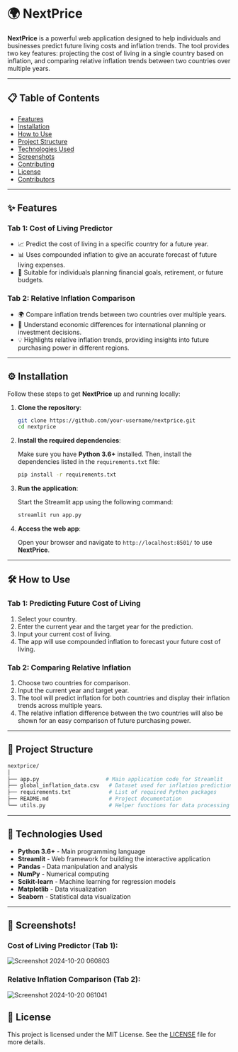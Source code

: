 # 🌍 NextPrice

**NextPrice** is a powerful web application designed to help individuals and businesses predict future living costs and inflation trends. The tool provides two key features: projecting the cost of living in a single country based on inflation, and comparing relative inflation trends between two countries over multiple years.

---

## 📋 Table of Contents

- [Features](#features)
- [Installation](#installation)
- [How to Use](#how-to-use)
- [Project Structure](#project-structure)
- [Technologies Used](#technologies-used)
- [Screenshots](#screenshots)
- [Contributing](#contributing)
- [License](#license)
- [Contributors](#contributors)

---

## ✨ Features

### Tab 1: **Cost of Living Predictor**
- 📈 Predict the cost of living in a specific country for a future year.
- 📊 Uses compounded inflation to give an accurate forecast of future living expenses.
- 💼 Suitable for individuals planning financial goals, retirement, or future budgets.

### Tab 2: **Relative Inflation Comparison**
- 🌍 Compare inflation trends between two countries over multiple years.
- 🔎 Understand economic differences for international planning or investment decisions.
- 💡 Highlights relative inflation trends, providing insights into future purchasing power in different regions.

---

## ⚙️ Installation

Follow these steps to get **NextPrice** up and running locally:

1. **Clone the repository**:

    ```bash
    git clone https://github.com/your-username/nextprice.git
    cd nextprice
    ```

2. **Install the required dependencies**:

    Make sure you have **Python 3.6+** installed. Then, install the dependencies listed in the `requirements.txt` file:

    ```bash
    pip install -r requirements.txt
    ```

3. **Run the application**:

    Start the Streamlit app using the following command:

    ```bash
    streamlit run app.py
    ```

4. **Access the web app**:

    Open your browser and navigate to `http://localhost:8501/` to use **NextPrice**.

---

## 🛠️ How to Use

### Tab 1: **Predicting Future Cost of Living**

1. Select your country.
2. Enter the current year and the target year for the prediction.
3. Input your current cost of living.
4. The app will use compounded inflation to forecast your future cost of living.

### Tab 2: **Comparing Relative Inflation**

1. Choose two countries for comparison.
2. Input the current year and target year.
3. The tool will predict inflation for both countries and display their inflation trends across multiple years.
4. The relative inflation difference between the two countries will also be shown for an easy comparison of future purchasing power.

---

## 📂 Project Structure

```bash
nextprice/
│
├── app.py                     # Main application code for Streamlit
├── global_inflation_data.csv   # Dataset used for inflation prediction
├── requirements.txt            # List of required Python packages
├── README.md                   # Project documentation
└── utils.py                    # Helper functions for data processing and inflation prediction
```

---

## 🧰 Technologies Used

- **Python 3.6+** - Main programming language
- **Streamlit** - Web framework for building the interactive application
- **Pandas** - Data manipulation and analysis
- **NumPy** - Numerical computing
- **Scikit-learn** - Machine learning for regression models
- **Matplotlib** - Data visualization
- **Seaborn** - Statistical data visualization

---

## 📸 Screenshots!

### Cost of Living Predictor (Tab 1):
![Screenshot 2024-10-20 060803](https://github.com/user-attachments/assets/d7546190-5df6-474d-ae4b-997b2d9e6c5b)



### Relative Inflation Comparison (Tab 2):
![Screenshot 2024-10-20 061041](https://github.com/user-attachments/assets/53311ffe-45ba-4b97-a768-1ca0f5cd0f3d)


## 📝 License

This project is licensed under the MIT License. See the [LICENSE](LICENSE) file for more details.
